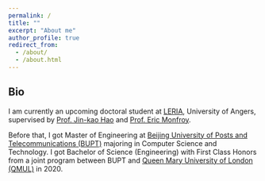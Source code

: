 ```yaml
---
permalink: /
title: ""
excerpt: "About me"
author_profile: true
redirect_from: 
  - /about/
  - /about.html
---
```


## Bio

I am currently an upcoming doctoral student at [LERIA](https://leria.univ-angers.fr/), University of Angers, supervised by [Prof. Jin-kao Hao](https://leria-info.univ-angers.fr/~jinkao.hao/) and [Prof. Eric Monfroy](https://scholar.google.com/citations?user=1ULUsmIAAAAJ&hl=en). 

Before that, I got Master of Engineering at [Beijing University of Posts and Telecommunications (BUPT)](https://en.wikipedia.org/wiki/Beijing_University_of_Posts_and_Telecommunications) majoring in Computer Science and Technology. I got Bachelor of Science (Engineering) with First Class Honors from a joint program between BUPT and [Queen Mary University of London (QMUL)](https://www.qmul.ac.uk/) in 2020.